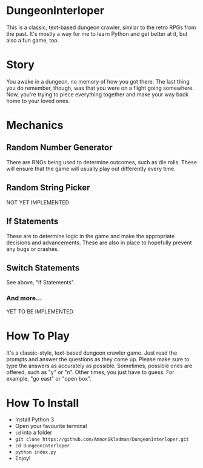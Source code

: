 # DungeonInterloper
This is a classic, text-based dungeon crawler, similar to the retro RPGs from the past. It's mostly a way for me to learn Python and get better at it, but also a fun game, too.

# Story
You awake in a dungeon, no memory of how you got there. The last thing you do remember, though, was that you were on a flight going somewhere. Now, you're trying to piece everything together and make your way back home to your loved ones.

# Mechanics
## Random Number Generator
There are RNGs being used to determine outcomes, such as die rolls. These will ensure that the game will usually play out differently every time.
## Random String Picker
NOT YET IMPLEMENTED
## If Statements
These are to determine logic in the game and make the appropriate decisions and advancements. These are also in place to hopefully prevent any bugs or crashes.
## Switch Statements
See above, "If Statements".
### And more...
YET TO BE IMPLEMENTED

# How To Play
It's a classic-style, text-based dungeon crawler game. Just read the prompts and answer the questions as they come up. Please make sure to type the answers as accurately as possible. Sometimes, possible ones are offered, such as "y" or "n". Other times, you just have to guess. For example, "go east" or "open box".

# How To Install
- Install Python 3
- Open your favourite terminal
- `cd` into a folder
- `git clone https://github.com/AmnonSkladman/DungeonInterloper.git`
- `cd DungeonInterloper`
- `python index.py`
- Enjoy!
